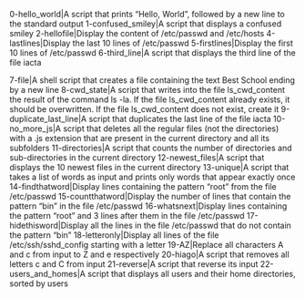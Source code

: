 0-hello_world|A script that prints “Hello, World”, followed by a new line to the standard output
1-confused_smiley|A script that displays a confused smiley
2-hellofile|Display the content of /etc/passwd and /etc/hosts
4-lastlines|Display the last 10 lines of /etc/passwd
5-firstlines|Display the first 10 lines of /etc/passwd
6-third_line|A script that displays the third line of the file iacta

7-file|A shell script that creates a file containing the text Best School ending by a new line
8-cwd_state|A script that writes into the file ls_cwd_content the result of the command ls -la. If the file ls_cwd_content already exists, it should be overwritten. If the file ls_cwd_content does not exist, create it
9-duplicate_last_line|A script that duplicates the last line of the file iacta
10-no_more_js|A script that deletes all the regular files (not the directories) with a .js extension that are present in the current directory and all its subfolders
11-directories|A script that counts the number of directories and sub-directories in the current directory
12-newest_files|A script that displays the 10 newest files in the current directory
13-unique|A script that takes a list of words as input and prints only words that appear exactly once
14-findthatword|Display lines containing the pattern “root” from the file /etc/passwd
15-countthatword|Display the number of lines that contain the pattern “bin” in the file /etc/passwd
16-whatsnext|Display lines containing the pattern “root” and 3 lines after them in the file /etc/passwd
17-hidethisword|Display all the lines in the file /etc/passwd that do not contain the pattern “bin”
18-letteronly|Display all lines of the file /etc/ssh/sshd_config starting with a letter
19-AZ|Replace all characters A and c from input to Z and e respectively
20-hiago|A script that removes all letters c and C from input
21-reverse|A script that reverse its input
22-users_and_homes|A script that displays all users and their home directories, sorted by users

